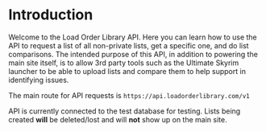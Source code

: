 # Introduction

Welcome to the Load Order Library API. Here you can learn how to use the API to request a list of all non-private lists, get a specific one, and do list comparisons. The intended purpose of this API, in addition to powering the main site itself, is to allow 3rd party tools such as the Ultimate Skyrim launcher to be able to upload lists and compare them to help support in identifying issues.

The main route for API requests is `https://api.loadorderlibrary.com/v1`

<aside class="warning">
	API is currently connected to the test database for testing. Lists being created <b>will</b> be deleted/lost and will <b>not</b> show up on the main site.
</aside>